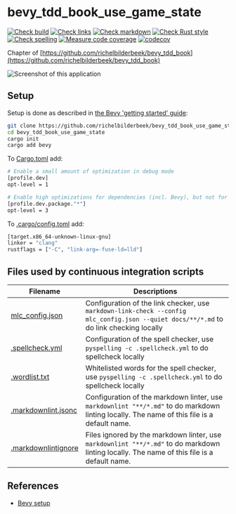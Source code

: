 # bevy_tdd_book_use_game_state

[![Check build](https://github.com/richelbilderbeek/bevy_tdd_book_use_game_state/actions/workflows/check_build.yaml/badge.svg?branch=master)](https://github.com/richelbilderbeek/bevy_tdd_book_use_game_state/actions/workflows/check_build.yaml)
[![Check links](https://github.com/richelbilderbeek/bevy_tdd_book_use_game_state/actions/workflows/check_links.yaml/badge.svg?branch=master)](https://github.com/richelbilderbeek/bevy_tdd_book_use_game_state/actions/workflows/check_links.yaml)
[![Check markdown](https://github.com/richelbilderbeek/bevy_tdd_book_use_game_state/actions/workflows/check_markdown.yaml/badge.svg?branch=master)](https://github.com/richelbilderbeek/bevy_tdd_book_use_game_state/actions/workflows/check_markdown.yaml)
[![Check Rust style](https://github.com/richelbilderbeek/bevy_tdd_book_use_game_state/actions/workflows/check_rust_style.yaml/badge.svg?branch=master)](https://github.com/richelbilderbeek/bevy_tdd_book_use_game_state/actions/workflows/check_rust_style.yaml)
[![Check spelling](https://github.com/richelbilderbeek/bevy_tdd_book_use_game_state/actions/workflows/check_spelling.yaml/badge.svg?branch=master)](https://github.com/richelbilderbeek/bevy_tdd_book_use_game_state/actions/workflows/check_spelling.yaml)
[![Measure code coverage](https://github.com/richelbilderbeek/bevy_tdd_book_use_game_state/actions/workflows/measure_codecov.yaml/badge.svg?branch=master)](https://github.com/richelbilderbeek/bevy_tdd_book_use_game_state/actions/workflows/measure_codecov.yaml)
[![codecov](https://codecov.io/gh/richelbilderbeek/bevy_tdd_book_use_game_state/graph/badge.svg?token=XAVFZYDQKZ)](https://codecov.io/gh/richelbilderbeek/bevy_tdd_book_use_game_state)

Chapter of [https://github.com/richelbilderbeek/bevy_tdd_book](https://github.com/richelbilderbeek/bevy_tdd_book)

![Screenshot of this application](add_text.png)

## Setup

Setup is done as described in [the Bevy 'getting started' guide](https://bevyengine.org/learn/quick-start/getting-started/setup/):

```bash
git clone https://github.com/richelbilderbeek/bevy_tdd_book_use_game_state
cd bevy_tdd_book_use_game_state
cargo init
cargo add bevy
```

To [Cargo.toml](Cargo.toml) add:

```bash
# Enable a small amount of optimization in debug mode
[profile.dev]
opt-level = 1

# Enable high optimizations for dependencies (incl. Bevy), but not for our code:
[profile.dev.package."*"]
opt-level = 3
```

To [.cargo/config.toml](.cargo/config.toml) add:

```bash
[target.x86_64-unknown-linux-gnu]
linker = "clang"
rustflags = ["-C", "link-arg=-fuse-ld=lld"]
```

## Files used by continuous integration scripts

Filename                                  |Descriptions
------------------------------------------|--------------------------------------------------------------------------------------------------------------------------------------
[mlc_config.json](mlc_config.json)        |Configuration of the link checker, use `markdown-link-check --config mlc_config.json --quiet docs/**/*.md` to do link checking locally
[.spellcheck.yml](.spellcheck.yml)        |Configuration of the spell checker, use `pyspelling -c .spellcheck.yml` to do spellcheck locally
[.wordlist.txt](.wordlist.txt)            |Whitelisted words for the spell checker, use `pyspelling -c .spellcheck.yml` to do spellcheck locally
[.markdownlint.jsonc](.markdownlint.jsonc)|Configuration of the markdown linter, use `markdownlint "**/*.md"` to do markdown linting locally. The name of this file is a default name.
[.markdownlintignore](.markdownlintignore)|Files ignored by the markdown linter, use `markdownlint "**/*.md"` to do markdown linting locally. The name of this file is a default name.

## References

* [Bevy setup](https://bevyengine.org/learn/quick-start/getting-started/setup/)
